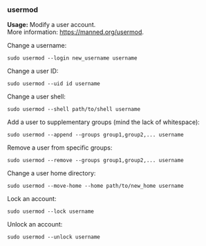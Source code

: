 ### usermod

**Usage:** Modify a user account. <br />
More information: https://manned.org/usermod. <br />

Change a username:

```
sudo usermod --login new_username username
```

Change a user ID:

```
sudo usermod --uid id username
```

Change a user shell:

```
sudo usermod --shell path/to/shell username
```

Add a user to supplementary groups (mind the lack of whitespace):

```
sudo usermod --append --groups group1,group2,... username
```

Remove a user from specific groups:

```
sudo usermod --remove --groups group1,group2,... username
```

Change a user home directory:

```
sudo usermod --move-home --home path/to/new_home username
```

Lock an account:

```
sudo usermod --lock username
```

Unlock an account:

```
sudo usermod --unlock username
```
